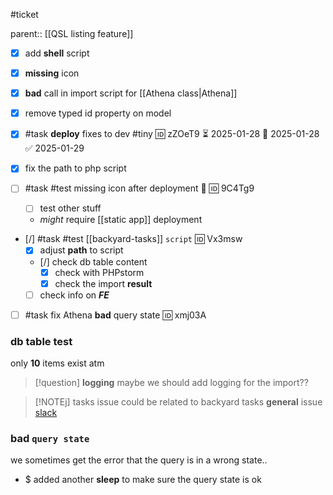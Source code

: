 #ticket 

parent:: [[QSL listing feature]]

- [x] add **shell** script
- [x]  **missing** icon
- [x] **bad** call in import script for [[Athena class|Athena]]
- [x] remove typed id property on model

- [x] #task **deploy** fixes to dev #tiny 🆔 zZOeT9 ⏳ 2025-01-28 📅 2025-01-28 ✅ 2025-01-29
- [x] fix the path to php script
- [ ] #task #test missing icon after deployment 🧪 🆔 9C4Tg9
	- [ ] test other stuff
	- *might* require [[static app]] deployment
- [/] #task #test [[backyard-tasks]] `script` 🆔 Vx3msw
	- [x] adjust **path** to script
	- [/] check db table content
		- [x] check with PHPstorm
		- [x] check the import **result**
	- [ ] check info on ***FE***
- [ ] #task fix Athena **bad** query state 🆔 xmj03A

### db table **test**

only **10** items exist atm

> [!question] **logging**
> maybe we should add logging for the import??


> [!NOTEj] tasks issue
> could be related to backyard tasks **general** issue
>[slack](https://kugawana.slack.com/archives/C033EHCJQCQ/p1738146083427309?thread_ts=1738072526.663619&cid=C033EHCJQCQ)

### **bad** `query state`
we sometimes get the error that the query is in a wrong state..
- $ added another **sleep** to make sure the query state is ok